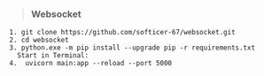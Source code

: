 > ### Websocket


    1. git clone https://github.com/softicer-67/websocket.git
    2. cd websocket
    3. python.exe -m pip install --upgrade pip -r requirements.txt
      Start in Terminal:
    4.  uvicorn main:app --reload --port 5000

